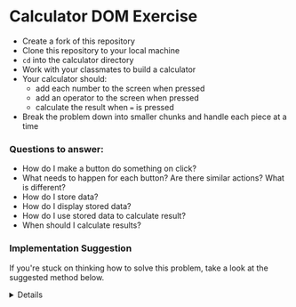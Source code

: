 # Calculator DOM Exercise

- Create a fork of this repository
- Clone this repository to your local machine
- `cd` into the calculator directory
- Work with your classmates to build a calculator
- Your calculator should:
   - add each number to the screen when pressed
   - add an operator to the screen when pressed
   - calculate the result when `=` is pressed
- Break the problem down into smaller chunks and handle each piece at a time

### Questions to answer:
- How do I make a button do something on click?
- What needs to happen for each button? Are there similar actions? What is different?
- How do I store data?
- How do I display stored data?
- How do I use stored data to calculate result?
- When should I calculate results?

### Implementation Suggestion

If you're stuck on thinking how to solve this problem, take a look at the suggested method below.
<details>
  <summary>Details</summary>

## Create a Calculator using HTML/CSS/JS

1. Add click handlers to the number buttons
   - Create an array of the numbers clicked, in order
1. Add click handlers to the calculation buttons
   - Create an array of the operators
   - Starting with an operator is like using 0 as the first number
   - Don't let a user type multiple operators (i.e. you can't type '--' or '++' or "\*+")
1. Add click handler to the 'equals' button
1. The 'equals' button needs to trigger a few events (**NOTE:** These will be functions)
   - Loop through the array of numbers (**NOTE:** These are currently strings)
   - Convert the strings to integers
   - Write a new array of integers
   - Get an array of the operators
   - Perform each math operation (**NOTE:** We'll use 4 `while` loops)
1. Add click handler clearing the input on press of clear
   
### Hints
1. Don't place an event listener on each individual button. Instead, use addEventListenter and attach a listener to a group of buttons.  Use the `event` object to determine which button was clicked.
1. use *`slice`* and *`splice`* instead of `push` and `pop`

###### **Credits:** Code originally forked from: https://codepen.io/lalwanivikas/pen/eZxjqo
</details>
